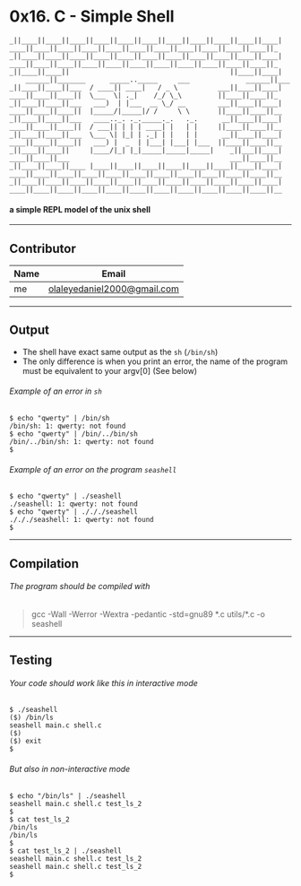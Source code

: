 # 0x16. C - Simple Shell

```
_||____||____||____||____||____||____||____||____||____||____||____|
____||____||____||____||____||____||____||____||____||____||____||_
_||____||____||____||____||____||____||____||____||____||____||____|
____||____||____||____||____||____||____||____||____||____||____||_
_||____||____||                                        ||____||____|
    ______||_______      _____.._____     ___              ______||___
_||____||____||___	/ ____|| ____|   / _ \          ___||____||____| 
____||____||____||	\___  \| ._|    /_/ \_\         ||____||____||_  
_||____||____||___	 ___)  | |___  __ \_/ __        ___||____||____| 
____||____||____||	|_____/|_____|/ /     \ \       ||____||____||__ 
_||____||____||___	 ____.._. ._._____._.   ._.      __||____||____| 
____||____||____||	/ ___|| | | | ____| |   | |     ||____||____||__  
_||____||____||___	\___ \| |_| | ._| | |   | |      __||____||____|
____||____||____||	 ___) |  _  | |___| |___| |___  ||____||____||__ 
_||____||____||   	|____/|_| |_|_____|_____|_____|    _||___||____| 
____||____||___                                        ___||____||__
_||____||____||____ |____||____||____||____||____||____||____||____|
____||____||____||____||____||____||____||____||____||____||____||__
_||____||____||____||____||____||____||____||____||____||____||____|
____||____||____||____||____||____||____||____||____||____||____||__

```

####  a simple REPL model of the unix shell
<hr>

## Contributor

|Name|Email|
| --- | --- |
| me | olaleyedaniel2000@gmail.com |

<hr>

## Output

* The shell have exact same output as the `sh` (`/bin/sh`)
* The only difference is when you print an error, the name of the program must be equivalent to your argv[0] (See below)

###### Example of an error in `sh`

```shell
$ echo "qwerty" | /bin/sh
/bin/sh: 1: qwerty: not found
$ echo "qwerty" | /bin/../bin/sh
/bin/../bin/sh: 1: qwerty: not found
$
```

###### Example of an error on the program `seashell`

```shell
$ echo "qwerty" | ./seashell
./seashell: 1: qwerty: not found
$ echo "qwerty" | ./././seashell
./././seashell: 1: qwerty: not found
$
```

<hr>

## Compilation

###### The program should be compiled with
>
> gcc -Wall -Werror -Wextra -pedantic -std=gnu89 *.c utils/\*.c -o seashell

<hr>

## Testing

###### Your code should work like this in interactive mode

```shell
$ ./seashell
($) /bin/ls
seashell main.c shell.c
($)
($) exit
$
```

###### But also in non-interactive mode

```shell
$ echo "/bin/ls" | ./seashell
seashell main.c shell.c test_ls_2
$
$ cat test_ls_2
/bin/ls
/bin/ls
$
$ cat test_ls_2 | ./seashell
seashell main.c shell.c test_ls_2
seashell main.c shell.c test_ls_2
$

